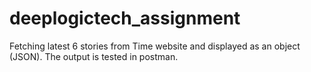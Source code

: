 # deeplogictech_assignment
Fetching latest 6 stories from Time website and displayed as an object (JSON).
The output is tested in postman.
